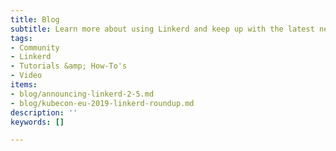 ```yaml
---
title: Blog
subtitle: Learn more about using Linkerd and keep up with the latest news
tags:
- Community
- Linkerd
- Tutorials &amp; How-To's
- Video
items:
- blog/announcing-linkerd-2-5.md
- blog/kubecon-eu-2019-linkerd-roundup.md
description: ''
keywords: []

---
```

